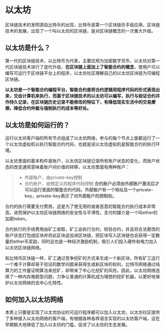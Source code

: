 
# 以太坊
区块链技术的发明源自比特币的出现，比特币是第一个区块链杀手级应用，区块链技术的发展，出现了一个叫以太坊的区块链，是对区块链概念的一次重大升级。

## 以太坊是什么？
第一代的区块链技术，以比特币为代表，主要应用为加密数字货币，以太坊对第一代区块链技术进行了迭代升级，**在区块链上面加上了智能合约的概念**，使用户可以编写可运行于区块链平台上的程序，以太坊社区理解自己的以太坊区块链为可编程区块链。

**以太坊是一个智能合约编程平台，智能合约是将合约逻辑用程序代码的形式表现出来，交由计算机来执行，而基于区块链技术的以太坊可以编写，执行与验证合约并作持久记录，在区块链历史记录不能修改的特征下，有降低现实生活中的交易摩擦，降低合约仲裁与强制执行的成本等好处。**

## 以太坊是如何运行的？
运行以太坊客户端的所有节点组成了以太坊网络，参与的每个节点上面都运行了一个以太坊虚拟机以执行智能合约代码，也就是说以太坊虚拟机是智能合约的执行环境。

以太坊里面的基本构件是账户，以太坊区块链记录所有账户状态的变化，而账户状态的改变通常意味着账户间价值的转移，以太坊里面有两种账户：
> - 外部账户，由private-key控制
> - 合约账户，由预定义的程序代码控制
**合约账户必须由外部账户激活后才可以运行里面的智能合约代码，外部账户有一个地址及一个private-key，private-key表示了对外部账户的控制权。**

合约的执行需要支付费用，这是为了使无用的或者恶意的智能合约执行成本非常高，进而保护以太坊区块链网络的安全性与平滑性，支付的媒介是一个叫ether的加密token。

合约执行的手续费用由矿工收取，矿工会执行合约，校验合约，并且将合法更改的账户状态打包成区块并将此区块追加进区块链，把区块写入区块链也会获得一定数量的ether币奖励，同时这也是一种经济激励机制，吸引人们投入硬件和电力加入以太坊区块链网络。

和比特币区块链一样，矿工通过竞争挖矿的方式来生成一个新区块，所有矿工运行一个难于计算却易于验证的数学问题来获得生成新区块的权利，比特币网络通过纯算力的工作量证明算法来挖矿，却带来了中心化挖矿的风险，因此，以太坊网络选择了一种内存难题型问题，力争让普通的计算机成为理想的挖矿机器，以更好地保护以太坊网络的去中心化特性。

## 如何加入以太坊网络
本质上只要是实现了以太坊协议的可运行程序都可以加入以太坊，以太坊社区提供了多种接入以太坊网络的客户端，有根据各种各样语言实现的以太坊客户端，这在早期极大地降低了加入以太坊的门槛，促进了以太坊的生态发展。
